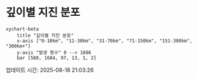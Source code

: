 # 깊이별 지진 분포

```mermaid
xychart-beta
    title "깊이별 지진 분포"
    x-axis ["0-10km", "11-30km", "31-70km", "71-150km", "151-300km", "300km+"]
    y-axis "발생 횟수" 0 --> 1686
    bar [588, 1684, 97, 13, 1, 2]
```

업데이트 시간: 2025-08-18 21:03:26
